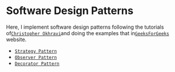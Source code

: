 # Software Design Patterns

Here, I implement software design patterns following the tutorials of[`Christopher Okhravi`](https://www.youtube.com/@ChristopherOkhravi)and doing the examples that in[`GeeksForGeeks`](https://www.geeksforgeeks.org/software-design-patterns/) website.

- [`Strategy Pattern`](./StrategyPattern)
- [`Observer Pattern`](./ObserverPattern)
- [`Decorator Pattern`](./DecoratorPattern)